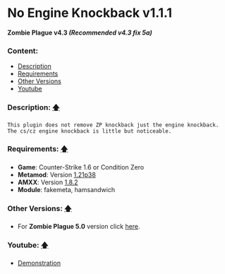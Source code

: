 # No Engine Knockback v1.1.1
**Zombie Plague v4.3 _(Recommended v4.3 fix 5a)_**

### Content:
+ [Description](#description-)
+ [Requirements](#requirements-)
+ [Other Versions](#other-versions-)
+ [Youtube](#youtube-)

### Description: [🡅](#no-engine-knockback-v111)
```
This plugin does not remove ZP knockback just the engine knockback.
The cs/cz engine knockback is little but noticeable.
```

### Requirements: [🡅](#no-engine-knockback-v111)
+ **Game**: Counter-Strike 1.6 or Condition Zero
+ **Metamod**: Version [1.21p38](https://github.com/Bots-United/metamod-p/releases/tag/v1.21p38)
+ **AMXX**: Version [1.8.2](https://www.amxmodx.org/downloads.php)
+ **Module**: fakemeta, hamsandwich

### Other Versions: [🡅](#no-engine-knockback-v111)
+ For **Zombie Plague 5.0** version click [here](../%5BZP50%5D%20No%20Engine%20Knockback).

### Youtube: [🡅](#no-engine-knockback-v11)
+ [Demonstration](http://www.youtube.com/watch?v=v4pdS02RAcE)
